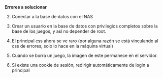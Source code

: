 **Errores a solucionar**

2. Conectar a la base de datos con el NAS
3. Crear un usuario en la base de datos con privilegios completos sobre la base de los juegos, y así no depender de root.

6. El principal css ahora se ve raro (por alguna razón se está vinculando al css de errores, solo lo hace en la máquina virtual)

10. Cuando se borra un juego, la imagen de este permanece en el servidor.
11. Si existe una cookie de sesión, redirigir automáticamente de login a principal